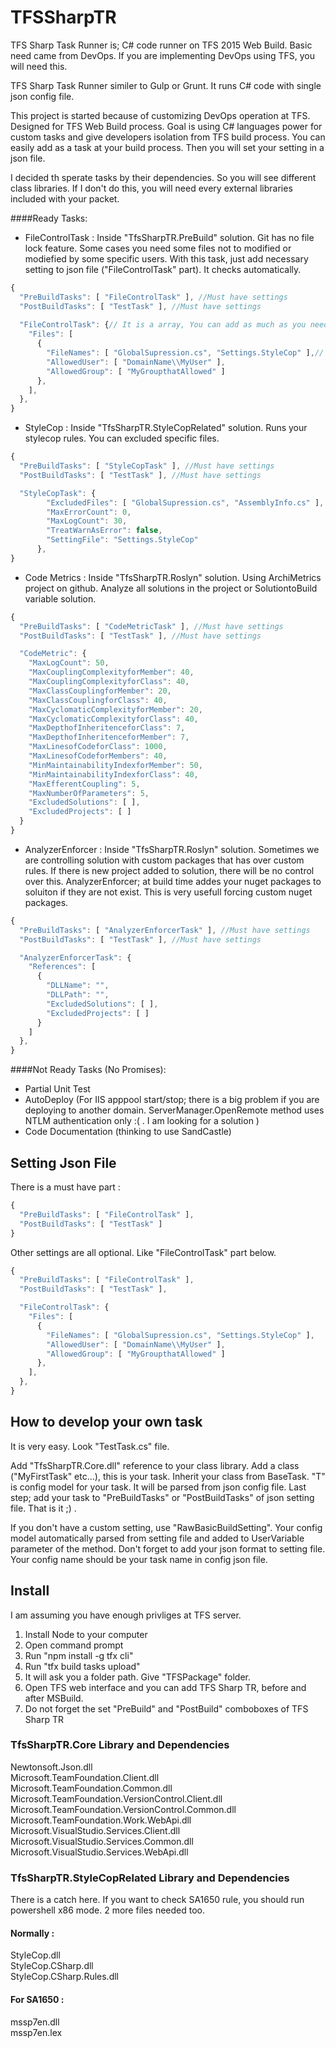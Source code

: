 # TFSSharpTR
TFS Sharp Task Runner is; C# code runner on TFS 2015 Web Build. Basic need came from DevOps. If you are implementing DevOps using TFS, you will need this.

TFS Sharp Task Runner similer to Gulp or Grunt. It runs C# code with single json config file.

This project is started because of customizing DevOps operation at TFS. Designed for TFS Web Build process. Goal is using C# languages power for custom tasks and give developers isolation from TFS build process. You can easily add as a task at your build process. Then you will set your setting in a json file. 

I decided th sperate tasks by their dependencies. So you will see different class libraries. If I don't do this, you will need every external libraries included with your packet.

####Ready Tasks:
* FileControlTask : Inside "TfsSharpTR.PreBuild" solution. Git has no file lock feature. Some cases you need some files not to modified or modiefied by some specific users. With this task, just add necessary setting to json file ("FileControlTask" part). It checks automatically.
```javascript
{
  "PreBuildTasks": [ "FileControlTask" ], //Must have settings
  "PostBuildTasks": [ "TestTask" ], //Must have settings
  
  "FileControlTask": {// It is a array, You can add as much as you need
    "Files": [
      {
        "FileNames": [ "GlobalSupression.cs", "Settings.StyleCop" ],// It is a array, You can add as much as you need
        "AllowedUser": [ "DomainName\\MyUser" ],
        "AllowedGroup": [ "MyGroupthatAllowed" ]
      },
    ],
  },
}
```

* StyleCop : Inside "TfsSharpTR.StyleCopRelated" solution. Runs your stylecop rules. You can excluded specific files.
```javascript
{
  "PreBuildTasks": [ "StyleCopTask" ], //Must have settings
  "PostBuildTasks": [ "TestTask" ], //Must have settings

  "StyleCopTask": {
		"ExcludedFiles": [ "GlobalSupression.cs", "AssemblyInfo.cs" ],
		"MaxErrorCount": 0,
		"MaxLogCount": 30,
		"TreatWarnAsError": false,
		"SettingFile": "Settings.StyleCop"
	  },
}
```

* Code Metrics : Inside "TfsSharpTR.Roslyn" solution. Using ArchiMetrics project on github. Analyze all solutions in the project or SolutiontoBuild variable solution.
 
```javascript
{
  "PreBuildTasks": [ "CodeMetricTask" ], //Must have settings
  "PostBuildTasks": [ "TestTask" ], //Must have settings

  "CodeMetric": {
    "MaxLogCount": 50,
    "MaxCouplingComplexityforMember": 40,
    "MaxCouplingComplexityforClass": 40,
    "MaxClassCouplingforMember": 20,
    "MaxClassCouplingforClass": 40,
    "MaxCyclomaticComplexityforMember": 20,
    "MaxCyclomaticComplexityforClass": 40,
    "MaxDepthofInheritenceforClass": 7,
    "MaxDepthofInheritenceforMember": 7,
    "MaxLinesofCodeforClass": 1000,
    "MaxLinesofCodeforMembers": 40,
    "MinMaintainabilityIndexforMember": 50,
    "MinMaintainabilityIndexforClass": 40,
    "MaxEfferentCoupling": 5,
    "MaxNumberOfParameters": 5,
    "ExcludedSolutions": [ ],
    "ExcludedProjects": [ ]
  }
}
```

* AnalyzerEnforcer : Inside "TfsSharpTR.Roslyn" solution. Sometimes we are controlling solution with custom packages that has over custom rules. If there is new project added to solution, there will be no control over this. AnalyzerEnforcer; at build time addes your nuget packages to soluiton if they are not exist. This is very usefull forcing custom nuget packages.

```javascript
{
  "PreBuildTasks": [ "AnalyzerEnforcerTask" ], //Must have settings
  "PostBuildTasks": [ "TestTask" ], //Must have settings

  "AnalyzerEnforcerTask": {
    "References": [
      {
        "DLLName": "",
        "DLLPath": "",
        "ExcludedSolutions": [ ],
        "ExcludedProjects": [ ]
      }
    ]
  },
}
```

####Not Ready Tasks (No Promises):

* Partial Unit Test
* AutoDeploy (For IIS apppool start/stop; there is a big problem if you are deploying to another domain. ServerManager.OpenRemote method uses NTLM authentication only :( . I am looking for a solution )
* Code Documentation (thinking to use SandCastle)

## Setting Json File
There is a must have part :
```javascript
{
  "PreBuildTasks": [ "FileControlTask" ],
  "PostBuildTasks": [ "TestTask" ]
}
```

Other settings are all optional. Like "FileControlTask" part below.
```javascript
{
  "PreBuildTasks": [ "FileControlTask" ],
  "PostBuildTasks": [ "TestTask" ],

  "FileControlTask": {
    "Files": [
      {
        "FileNames": [ "GlobalSupression.cs", "Settings.StyleCop" ],
        "AllowedUser": [ "DomainName\\MyUser" ],
        "AllowedGroup": [ "MyGroupthatAllowed" ]
      },
    ],
  },
}
```

## How to develop your own task

It is very easy. Look "TestTask.cs" file. 

Add "TfsSharpTR.Core.dll" reference to your class library. Add a class ("MyFirstTask" etc...), this is your task. Inherit your class from BaseTask<T>. "T" is config model for your task. It will be parsed from json config file. Last step; add your task to "PreBuildTasks" or "PostBuildTasks" of json setting file. That is it ;) .

If you don't have a custom setting, use "RawBasicBuildSetting". Your config model automatically parsed from setting file and added to UserVariable parameter of the method. Don't forget to add your json format to setting file. Your config name should be your task name in config json file.

## Install
I am assuming you have enough privliges at TFS server.

1. Install Node to your computer
2. Open command prompt 
3. Run "npm install -g tfx cli"
4. Run "tfx build tasks upload"
5. It will ask you a folder path. Give "TFSPackage" folder.
6. Open TFS web interface and you can add TFS Sharp TR, before and after MSBuild.
7. Do not forget the set "PreBuild" and "PostBuild" comboboxes of TFS Sharp TR

### TfsSharpTR.Core Library and Dependencies
Newtonsoft.Json.dll <br />
Microsoft.TeamFoundation.Client.dll <br />
Microsoft.TeamFoundation.Common.dll <br />
Microsoft.TeamFoundation.VersionControl.Client.dll <br />
Microsoft.TeamFoundation.VersionControl.Common.dll <br />
Microsoft.TeamFoundation.Work.WebApi.dll <br />
Microsoft.VisualStudio.Services.Client.dll <br />
Microsoft.VisualStudio.Services.Common.dll <br />
Microsoft.VisualStudio.Services.WebApi.dll

### TfsSharpTR.StyleCopRelated Library and Dependencies

There is a catch here. If you want to check SA1650 rule, you should run powershell x86 mode. 2 more files needed too.

#### Normally :
StyleCop.dll <br />
StyleCop.CSharp.dll <br />
StyleCop.CSharp.Rules.dll

#### For SA1650 :
mssp7en.dll<br />
mssp7en.lex
